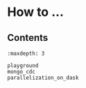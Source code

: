 # How to ...

## Contents

```{toctree}
:maxdepth: 3

playground
mongo_cdc
parallelization_on_dask
```

